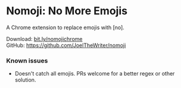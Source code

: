 # Nomoji: No More Emojis

A Chrome extension to replace emojis with [no].

Download: [bit.ly/nomojichrome](https://bit.ly/nomojichrome)  
GitHub: https://github.com/JoelTheWriter/nomoji

### Known issues

- Doesn't catch all emojis. PRs welcome for a better regex or other solution.